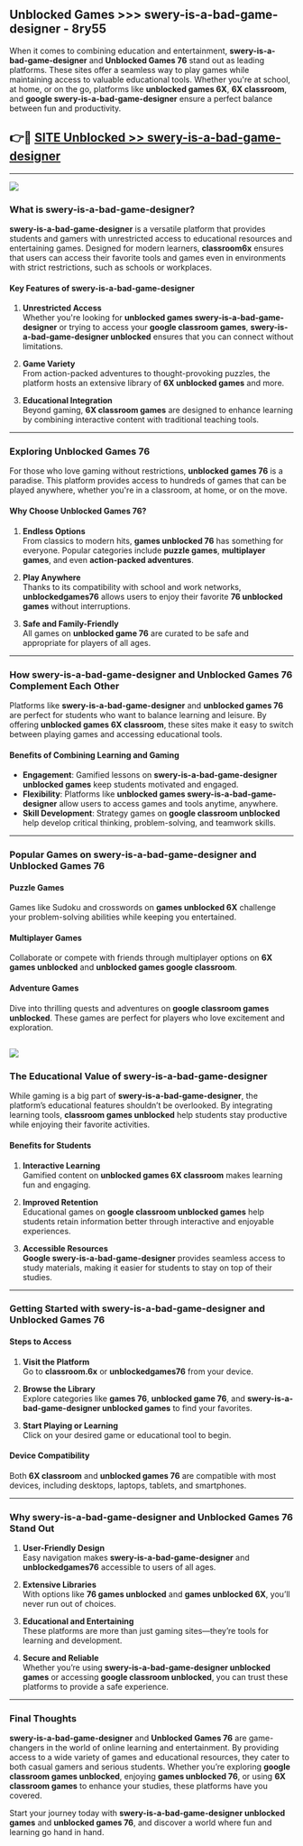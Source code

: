 ## Unblocked Games >>> swery-is-a-bad-game-designer - 8ry55 

When it comes to combining education and entertainment, **swery-is-a-bad-game-designer** and **Unblocked Games 76** stand out as leading platforms. These sites offer a seamless way to play games while maintaining access to valuable educational tools. Whether you're at school, at home, or on the go, platforms like **unblocked games 6X**, **6X classroom**, and **google swery-is-a-bad-game-designer** ensure a perfect balance between fun and productivity.
## 👉🔴 [SITE Unblocked >> swery-is-a-bad-game-designer](http://premium.freeplayer.one?title=swery-is-a-bad-game-designer&ref=22JU)
---
<a href="http://premium.freeplayer.one?title=swery-is-a-bad-game-designer&ref=22JU/"><img src="https://github.com/user-attachments/assets/438f12ca-57a4-47a3-8ead-c64da593a1e5"/></a>
### What is swery-is-a-bad-game-designer?  

**swery-is-a-bad-game-designer** is a versatile platform that provides students and gamers with unrestricted access to educational resources and entertaining games. Designed for modern learners, **classroom6x** ensures that users can access their favorite tools and games even in environments with strict restrictions, such as schools or workplaces.  

#### Key Features of swery-is-a-bad-game-designer  

1. **Unrestricted Access**  
   Whether you're looking for **unblocked games swery-is-a-bad-game-designer** or trying to access your **google classroom games**, **swery-is-a-bad-game-designer unblocked** ensures that you can connect without limitations.  

2. **Game Variety**  
   From action-packed adventures to thought-provoking puzzles, the platform hosts an extensive library of **6X unblocked games** and more.  

3. **Educational Integration**  
   Beyond gaming, **6X classroom games** are designed to enhance learning by combining interactive content with traditional teaching tools.  



---

### Exploring Unblocked Games 76  

For those who love gaming without restrictions, **unblocked games 76** is a paradise. This platform provides access to hundreds of games that can be played anywhere, whether you're in a classroom, at home, or on the move.  

#### Why Choose Unblocked Games 76?  

1. **Endless Options**  
   From classics to modern hits, **games unblocked 76** has something for everyone. Popular categories include **puzzle games**, **multiplayer games**, and even **action-packed adventures**.  

2. **Play Anywhere**  
   Thanks to its compatibility with school and work networks, **unblockedgames76** allows users to enjoy their favorite **76 unblocked games** without interruptions.  

3. **Safe and Family-Friendly**  
   All games on **unblocked game 76** are curated to be safe and appropriate for players of all ages.  

---

### How swery-is-a-bad-game-designer and Unblocked Games 76 Complement Each Other  

Platforms like **swery-is-a-bad-game-designer** and **unblocked games 76** are perfect for students who want to balance learning and leisure. By offering **unblocked games 6X classroom**, these sites make it easy to switch between playing games and accessing educational tools.  

#### Benefits of Combining Learning and Gaming  

- **Engagement**: Gamified lessons on **swery-is-a-bad-game-designer unblocked games** keep students motivated and engaged.  
- **Flexibility**: Platforms like **unblocked games swery-is-a-bad-game-designer** allow users to access games and tools anytime, anywhere.  
- **Skill Development**: Strategy games on **google classroom unblocked** help develop critical thinking, problem-solving, and teamwork skills.  

---

### Popular Games on swery-is-a-bad-game-designer and Unblocked Games 76  

#### Puzzle Games  

Games like Sudoku and crosswords on **games unblocked 6X** challenge your problem-solving abilities while keeping you entertained.  

#### Multiplayer Games  

Collaborate or compete with friends through multiplayer options on **6X games unblocked** and **unblocked games google classroom**.  

#### Adventure Games  

Dive into thrilling quests and adventures on **google classroom games unblocked**. These games are perfect for players who love excitement and exploration.  

<a href="http://download.freeplayer.one?title=swery-is-a-bad-game-designer&ref=23D/"><img src="https://github.com/user-attachments/assets/fe0c3e91-c8e1-489c-acf0-e2f614c12fb8"/></a>
---

### The Educational Value of swery-is-a-bad-game-designer  

While gaming is a big part of **swery-is-a-bad-game-designer**, the platform’s educational features shouldn’t be overlooked. By integrating learning tools, **classroom games unblocked** help students stay productive while enjoying their favorite activities.  

#### Benefits for Students  

1. **Interactive Learning**  
   Gamified content on **unblocked games 6X classroom** makes learning fun and engaging.  

2. **Improved Retention**  
   Educational games on **google classroom unblocked games** help students retain information better through interactive and enjoyable experiences.  

3. **Accessible Resources**  
   **Google swery-is-a-bad-game-designer** provides seamless access to study materials, making it easier for students to stay on top of their studies.  

---

### Getting Started with swery-is-a-bad-game-designer and Unblocked Games 76  

#### Steps to Access  

1. **Visit the Platform**  
   Go to **classroom.6x** or **unblockedgames76** from your device.  

2. **Browse the Library**  
   Explore categories like **games 76**, **unblocked game 76**, and **swery-is-a-bad-game-designer unblocked games** to find your favorites.  

3. **Start Playing or Learning**  
   Click on your desired game or educational tool to begin.  

#### Device Compatibility  

Both **6X classroom** and **unblocked games 76** are compatible with most devices, including desktops, laptops, tablets, and smartphones.  

---

### Why swery-is-a-bad-game-designer and Unblocked Games 76 Stand Out  

1. **User-Friendly Design**  
   Easy navigation makes **swery-is-a-bad-game-designer** and **unblockedgames76** accessible to users of all ages.  

2. **Extensive Libraries**  
   With options like **76 games unblocked** and **games unblocked 6X**, you’ll never run out of choices.  

3. **Educational and Entertaining**  
   These platforms are more than just gaming sites—they’re tools for learning and development.  

4. **Secure and Reliable**  
   Whether you’re using **swery-is-a-bad-game-designer unblocked games** or accessing **google classroom unblocked**, you can trust these platforms to provide a safe experience.  

---

### Final Thoughts  

**swery-is-a-bad-game-designer** and **Unblocked Games 76** are game-changers in the world of online learning and entertainment. By providing access to a wide variety of games and educational resources, they cater to both casual gamers and serious students. Whether you’re exploring **google classroom games unblocked**, enjoying **games unblocked 76**, or using **6X classroom games** to enhance your studies, these platforms have you covered.  

Start your journey today with **swery-is-a-bad-game-designer unblocked games** and **unblocked games 76**, and discover a world where fun and learning go hand in hand.  